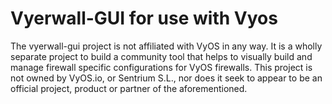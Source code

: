 # Vyerwall-GUI for use with Vyos
The vyerwall-gui project is not affiliated with VyOS in any way. It is a wholly separate project to build a community tool that helps to visually build and manage firewall specific configurations for VyOS firewalls. This project is not owned by VyOS.io, or Sentrium S.L., nor does it seek to appear to be an official project, product or partner of the aforementioned.
